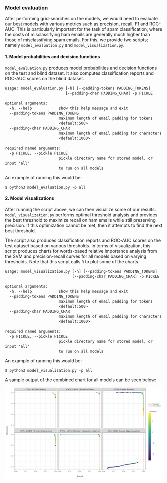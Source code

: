 ### Model evaluation

After performing grid-searches on the models, we would need to evaluate our best models with various metrics such as precision, recall, F1 and ROC-AUC. This is particularly important for the task of spam classification, where the costs of misclassifying ham emails are generally much higher than those of misclassifying spam emails. For this, we provide two scripts; namely `model_evaluation.py` and `model_visualization.py`.

#### 1. Model probabilities and decision functions

`model_evaluation.py` produces model probabilities and decision functions on the test and blind dataset. It also computes classification reports and ROC-AUC scores on the blind dataset.

```
usage: model_evaluation.py [-h] [--padding-tokens PADDING_TOKENS]
                           [--padding-char PADDING_CHAR] -p PICKLE

optional arguments:
  -h, --help            show this help message and exit
  --padding-tokens PADDING_TOKENS
                        maximum length of email padding for tokens
                        <default:500>
  --padding-char PADDING_CHAR
                        maximum length of email padding for characters
                        <default:1000>

required named arguments:
  -p PICKLE, --pickle PICKLE
                        pickle directory name for stored model, or input 'all'
                        to run on all models
```

An example of running this would be:

```shell
$ python3 model_evaluation.py -p all
```

#### 2. Model visualizations

After running the script above, we can then visualize some of our results. `model_visualization.py` performs optimal threshold analysis and provides the best threshold to maximize recall on ham emails while still preserving precision. If this optimization cannot be met, then it attempts to find the next best threshold.

The script also produces classification reports and ROC-AUC scores on the test dataset based on various thresholds. In terms of visualization, this script produces charts for words-based relative importance analysis from the SVM and precision-recall curves for all models based on varying thresholds. Note that this script calls `R` to plot some of the charts.

```
usage: model_visualization.py [-h] [--padding-tokens PADDING_TOKENS]
                              [--padding-char PADDING_CHAR] -p PICKLE

optional arguments:
  -h, --help            show this help message and exit
  --padding-tokens PADDING_TOKENS
                        maximum length of email padding for tokens
                        <default:500>
  --padding-char PADDING_CHAR
                        maximum length of email padding for characters
                        <default:1000>

required named arguments:
  -p PICKLE, --pickle PICKLE
                        pickle directory name for stored model, or input 'all'
                        to run on all models
```

An example of running this would be:

```shell
$ python3 model_visualization.py -p all
```

A sample output of the combined chart for all models can be seen below:

<p align="center">
<img src="/img/combined.png" width="800">
</p>
